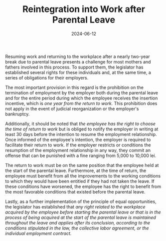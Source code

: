 ﻿---
title: 'Reintegration into Work after Parental Leave'
metaTitle: 'Reintegration into Work after Parental Leave'
metaDesc: "Reintegration into Work after Parental Leave: the employee's rights and the employer's obligations"
socialImage: images/return-parental-leave.jpg
date: '2024-06-12'
tags:
  - starting the activity after parental leave, rights, obligations, prohibition of dismissal, working conditions 
---

Resuming work and returning to the workplace after a nearly two-year break due to parental leave presents a challenge for most mothers and fathers involved in this process. To support them, the legislator has established several rights for these individuals and, at the same time, a series of obligations for their employers.

The most important provision in this regard is the prohibition on the termination of employment by the employer both during the parental leave and for the entire period during which the employee receives the insertion incentive, which is *one year from the return to work.* This prohibition does not apply in the event of judicial reorganization or the employer's bankruptcy.

Additionally, it should be noted that *the employee has the right to choose the time of return to work* but is obliged to notify the employer in writing at least 30 days before the intention to resume the employment relationship. Once informed of the employee's intention, the employer is required to facilitate their return to work. If the employer restricts or conditions the resumption of the employment relationship in any way, they commit an offense that can be punished with a fine ranging from 5,000 to 10,000 lei.

The return to work must be on the same position that the employee held at the start of the parental leave. Furthermore, at the time of return, the employee must benefit from all the improvements to the working conditions to which they would have been entitled if they had not taken the leave. If these conditions have worsened, the employee has the right to benefit from the most favorable conditions that existed before the parental leave.

Lastly, as a further implementation of the principle of equal opportunities, the legislator has established that *any right related to the workplace acquired by the employee before starting the parental leave or that is in the process of being acquired at the start of the parental leave is maintained throughout the leave and applies after its conclusion, according to the conditions stipulated in the law, the collective labor agreement, or the individual employment contract.*
